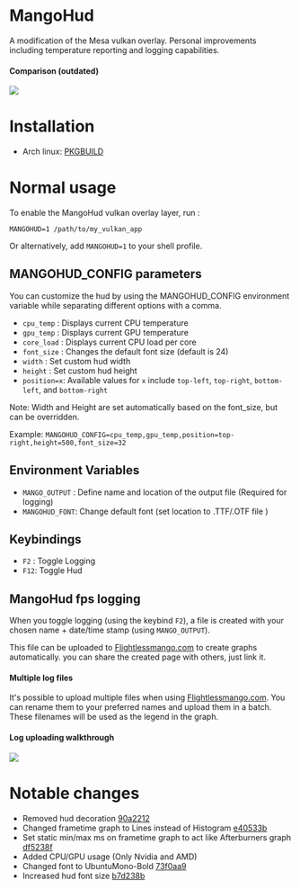 # MangoHud

A modification of the Mesa vulkan overlay. Personal improvements including temperature reporting and logging capabilities.

#### Comparison (outdated)
![](assets/overlay_comparison.gif)

# Installation
- Arch linux: [PKGBUILD](https://github.com/flightlessmango/PKGBUILDS/blob/master/mangohud/PKGBUILD)

# Normal usage

To enable the MangoHud vulkan overlay layer, run :

`MANGOHUD=1 /path/to/my_vulkan_app`

Or alternatively, add `MANGOHUD=1` to your shell profile.

## MANGOHUD_CONFIG parameters

You can customize the hud by using the MANGOHUD_CONFIG environment variable while separating different options with a comma.

- `cpu_temp`  :  Displays current CPU temperature
- `gpu_temp`  :  Displays current GPU temperature
- `core_load` :  Displays current CPU load per core
- `font_size` :  Changes the default font size (default is 24)
- `width`     :  Set custom hud width
- `height`    :  Set custom hud height
- `position=x`:  Available values for `x` include `top-left`, `top-right`, `bottom-left`, and `bottom-right`

Note: Width and Height are set automatically based on the font_size, but can be overridden.

Example: `MANGOHUD_CONFIG=cpu_temp,gpu_temp,position=top-right,height=500,font_size=32`

## Environment Variables
- `MANGO_OUTPUT` : Define name and location of the output file (Required for logging)
- `MANGOHUD_FONT`: Change default font (set location to .TTF/.OTF file )

## Keybindings
- `F2` : Toggle Logging
- `F12`: Toggle Hud

## MangoHud fps logging

When you toggle logging (using the keybind `F2`), a file is created with your chosen name + date/time stamp (using `MANGO_OUTPUT`).

This file can be uploaded to [Flightlessmango.com](https://flightlessmango.com/games/user_benchmarks) to create graphs automatically.
you can share the created page with others, just link it.

#### Multiple log files

It's possible to upload multiple files when using [Flightlessmango.com](https://flightlessmango.com/games/user_benchmarks). You can rename them to your preferred names and upload them in a batch.
These filenames will be used as the legend in the graph.

#### Log uploading walkthrough

![](assets/log_upload_example.gif)

# Notable changes
- Removed hud decoration [90a2212](https://github.com/flightlessmango/mesa/commit/90a2212055a8047d46d0220d5fdc30a76900aaed)
- Changed frametime graph to Lines instead of Histogram [e40533b](https://github.com/flightlessmango/mesa/commit/e40533b7f46858e5b9f08829e789277b2364d5d1)
- Set static min/max ms on frametime graph to act like Afterburners graph [df5238f](https://github.com/flightlessmango/mesa/commit/df5238f990218f5d6e698d572b05ddd19e52b108)
- Added CPU/GPU usage (Only Nvidia and AMD)
- Changed font to UbuntuMono-Bold [73f0aa9](https://github.com/flightlessmango/mesa/commit/73f0aa94d382365205a4a4128d82208315b0b190)
- Increased hud font size [b7d238b](https://github.com/flightlessmango/mesa/commit/b7d238b07eb82153f272d34bf7d1353b701f32e0)
